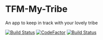 # TFM-My-Tribe
An app to keep in track with your lovely tribe

[![Build Status](https://dev.azure.com/senirupasan/TFM%20%20MyTribe/_apis/build/status/Seniru.TFM-My-Tribe?branchName=master)](https://dev.azure.com/senirupasan/TFM%20%20MyTribe/_build/latest?definitionId=3&branchName=master)
[![CodeFactor](https://www.codefactor.io/repository/github/seniru/tfm-my-tribe/badge)](https://www.codefactor.io/repository/github/seniru/tfm-my-tribe)
[![Build Status](https://travis-ci.com/Seniru/TFM-My-Tribe.svg?branch=master)](https://travis-ci.com/Seniru/TFM-My-Tribe)
